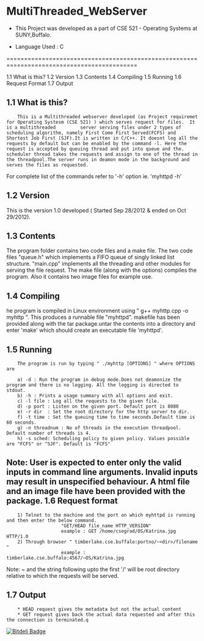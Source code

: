 MultiThreaded_WebServer
=======================

* This Project was developed as a part of CSE 521 - Operating Systems at SUNY,Buffalo.

* Language Used : C 

===========================================================================================


1.1 What is this?
1.2 Version 
1.3 Contents
1.4 Compiling
1.5 Running 
1.6 Request Format
1.7 Output



1.1 What is this?
----------------------------------------

        This is a Multithreaded webserver developed (as Project requiremet for Operating Systesm (CSE 521) ) which serves request for files.  It is a multithreaded         server serving files under 2 types of scheduling algorithm, namely First Come First Served(FCFS) and Shortest Job First (SJF).It is written in C/C++. It doesnt log all the requests by default but can be enabled by the command -l. Here the request is accepted by queuing thread and put into queue and the. scheduler thread takes the requests and assign to one of the thread in the threadpool.The server runs in deamon mode in the background and serves the files as requested.
For complete list of the commands refer to '-h' option ie. 'myhttpd -h'


1.2 Version
----------------------------------------

This is the version 1.0 developed  ( Started Sep 28/2012 & ended on Oct 29/2012). 
        
1.3 Contents
----------------------------------------
The program folder contains two code files and a make file. The two code files "queue.h" which implements a FIFO queue of singly linked list structure. "main.cpp" implements all the threading and other modules for serving the file request. The make file (along with the options) compiles the program. Also it contains two image files for example use.

1.4 Compiling
----------------------------------------
he program is compiled in Linux environment using " g++ myhttp.cpp -o myhttp ". This produces a runnable file "myhttpd".
makefile has been provided along with the tar package.untar the contents into a directory and enter 'make' which should create an executable file 'myhttpd'.
        
1.5 Running
-----------------------------------------
        The program is run by typing " ./myhttp [OPTIONS] " where OPTIONS are 
        
        a) -d : Run the program in debug mode.Does not deamonize the program and there is no logging. All the logging is directed to stdout.
        b) -h : Prints a usage summary with all options and exit.
        c) -l file : Log all the requests to the given file. 
        d) -p port : Listen on the given port. Default port is 8080
        e) -r dir  : Set the root directory for the http server to dir.
        f) -t time : Set the queuing time to time seconds.Default time is 60 seconds.
        g) -n threadnum : No of threads in the execution threadpool. Default number of threads is 4.
        h) -s sched: Scheduling policy to given policy. Values possible are "FCFS" or "SJF". Default is "FCFS"
Note: User is expected to enter only the valid inputs in command line arguments. Invalid inputs may result in unspecified behaviour.
        A html file and an image file have been provided with the package.
1.6 Request format
-----------------------------------------

        1) Telnet to the machine and the port on which myhttpd is running and then enter the below command.
                        "GET/HEAD file_name HTTP_VERSION"
                        example : GET /home/csegrad/OS/Katrina.jpg HTTP/1.0
        2) Through browser " timberlake.cse.buffalo:portno/~<dir>/filename "
                        example : timberlake.cse.buffalo:4567/~OS/Katrina.jpg
Note: ~ and the string following upto the first '/' will be root directory relative to which the requests will be served.
                        
1.7 Output 
--------------------------------------------
        * HEAD request gives the metadata but not the actual content
        * GET request gives back the actual data requested and after this the connection is terminated.q


[![Bitdeli Badge](https://d2weczhvl823v0.cloudfront.net/ssuryakumar89/multithreaded_webserver/trend.png)](https://bitdeli.com/free "Bitdeli Badge")

